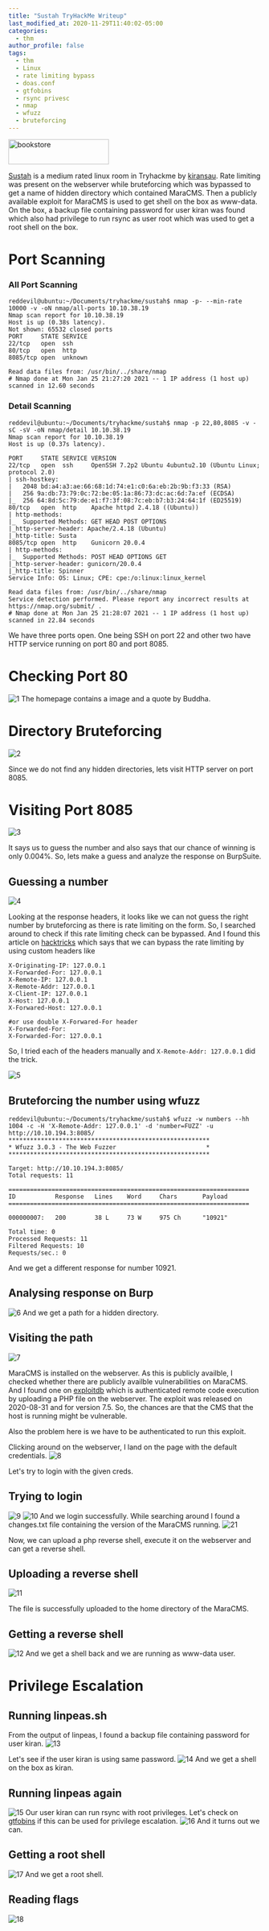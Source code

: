 ```yaml
---
title: "Sustah TryHackMe Writeup"
last_modified_at: 2020-11-29T11:40:02-05:00
categories:
  - thm
author_profile: false
tags:
  - thm
  - Linux
  - rate limiting bypass
  - doas.conf
  - gtfobins
  - rsync privesc
  - nmap
  - wfuzz
  - bruteforcing
---
```


<img alt="bookstore" src="/assets/images/thm/sustah/sustah.jpeg" width="200px" height="50px">


[Sustah](https://tryhackme.com/room/sustah) is a medium rated linux room in Tryhackme by [kiransau](https://tryhackme.com/p/kiransau). Rate limiting was present on the webserver while bruteforcing which was bypassed to get a name of hidden directory which contained MaraCMS. Then a publicly available exploit for MaraCMS is used to get shell on the box as www-data. On the box, a backup file containing password for user kiran was found which also had privilege to run rsync as user root which was used to get a root shell on the box. 

# Port Scanning
### All Port Scanning
```console
reddevil@ubuntu:~/Documents/tryhackme/sustah$ nmap -p- --min-rate 10000 -v -oN nmap/all-ports 10.10.38.19
Nmap scan report for 10.10.38.19
Host is up (0.38s latency).
Not shown: 65532 closed ports
PORT     STATE SERVICE
22/tcp   open  ssh
80/tcp   open  http
8085/tcp open  unknown

Read data files from: /usr/bin/../share/nmap
# Nmap done at Mon Jan 25 21:27:20 2021 -- 1 IP address (1 host up) scanned in 12.60 seconds
```

### Detail Scanning
```console
reddevil@ubuntu:~/Documents/tryhackme/sustah$ nmap -p 22,80,8085 -v -sC -sV -oN nmap/detail 10.10.38.19
Nmap scan report for 10.10.38.19
Host is up (0.37s latency).

PORT     STATE SERVICE VERSION
22/tcp   open  ssh     OpenSSH 7.2p2 Ubuntu 4ubuntu2.10 (Ubuntu Linux; protocol 2.0)
| ssh-hostkey: 
|   2048 bd:a4:a3:ae:66:68:1d:74:e1:c0:6a:eb:2b:9b:f3:33 (RSA)
|   256 9a:db:73:79:0c:72:be:05:1a:86:73:dc:ac:6d:7a:ef (ECDSA)
|_  256 64:8d:5c:79:de:e1:f7:3f:08:7c:eb:b7:b3:24:64:1f (ED25519)
80/tcp   open  http    Apache httpd 2.4.18 ((Ubuntu))
| http-methods: 
|_  Supported Methods: GET HEAD POST OPTIONS
|_http-server-header: Apache/2.4.18 (Ubuntu)
|_http-title: Susta
8085/tcp open  http    Gunicorn 20.0.4
| http-methods: 
|_  Supported Methods: POST HEAD OPTIONS GET
|_http-server-header: gunicorn/20.0.4
|_http-title: Spinner
Service Info: OS: Linux; CPE: cpe:/o:linux:linux_kernel

Read data files from: /usr/bin/../share/nmap
Service detection performed. Please report any incorrect results at https://nmap.org/submit/ .
# Nmap done at Mon Jan 25 21:28:07 2021 -- 1 IP address (1 host up) scanned in 22.84 seconds
```
We have three ports open. One being SSH on port 22 and other two have HTTP service running on port 80 and port 8085.

# Checking Port 80
![1](/assets/images/thm/sustah/1.png)
The homepage contains a image and a quote by Buddha.

# Directory Bruteforcing
![2](/assets/images/thm/sustah/2.png)

Since we do not find any hidden directories, lets visit HTTP server on port 8085.

# Visiting Port 8085
![3](/assets/images/thm/sustah/3.png)

It says us to guess the number and also says that our chance of winning is only 0.004%. So, lets make a guess and analyze the response on BurpSuite.

## Guessing a number
![4](/assets/images/thm/sustah/4.png)

Looking at the response headers, it looks like we can not guess the right number by bruteforcing as there is rate limiting on the form. So, I searched around to check if this rate limiting check can be bypassed.
And I found this article on [hacktricks](https://book.hacktricks.xyz/pentesting-web/rate-limit-bypass) which says that we can bypass the rate limiting by using custom headers like
```console
X-Originating-IP: 127.0.0.1
X-Forwarded-For: 127.0.0.1
X-Remote-IP: 127.0.0.1
X-Remote-Addr: 127.0.0.1
X-Client-IP: 127.0.0.1
X-Host: 127.0.0.1
X-Forwared-Host: 127.0.0.1

#or use double X-Forwared-For header
X-Forwarded-For:
X-Forwarded-For: 127.0.0.1
```
So, I tried each of the headers manually and `X-Remote-Addr: 127.0.0.1` did the trick.

![5](/assets/images/thm/sustah/5.png)

## Bruteforcing the number using wfuzz
```console
reddevil@ubuntu:~/Documents/tryhackme/sustah$ wfuzz -w numbers --hh 1004 -c -H 'X-Remote-Addr: 127.0.0.1' -d 'number=FUZZ' -u http://10.10.194.3:8085/
********************************************************
* Wfuzz 3.0.3 - The Web Fuzzer                         *
********************************************************

Target: http://10.10.194.3:8085/
Total requests: 11

===================================================================
ID           Response   Lines    Word     Chars       Payload                                                               
===================================================================

000000007:   200        38 L     73 W     975 Ch      "10921"                                                               

Total time: 0
Processed Requests: 11
Filtered Requests: 10
Requests/sec.: 0
```


And we get a different response for number 10921.

## Analysing response on Burp
![6](/assets/images/thm/sustah/6.png)
And we get a path for a hidden directory.

## Visiting the path
![7](/assets/images/thm/sustah/7.png)

MaraCMS is installed on the webserver. As this is publicly availble, I checked whether there are publicly availble vulnerabilities on MaraCMS. And I found one on [exploitdb](https://www.exploit-db.com/exploits/48780) which is authenticated remote code execution by uploading a PHP file on the webserver. The exploit was released on 2020-08-31 and for version 7.5. So, the chances are that the CMS that the host is running might be vulnerable.

Also the problem here is we have to be authenticated to run this exploit.

Clicking around on the webserver, I land on the page with the default credentials.
![8](/assets/images/thm/sustah/8.png)

Let's try to login with the given creds.

## Trying to login
![9](/assets/images/thm/sustah/9.png)
![10](/assets/images/thm/sustah/10.png)
And we login successfully. 
While searching around I found a changes.txt file containing the version of the MaraCMS running.
![21](/assets/images/thm/sustah/21.png)

Now, we can upload a php reverse shell, execute it on the webserver and can get a reverse shell.

## Uploading a reverse shell
![11](/assets/images/thm/sustah/11.png)

The file is successfully uploaded to the home directory of the MaraCMS.

## Getting a reverse shell
![12](/assets/images/thm/sustah/12.png)
And we get a shell back and we are running as www-data user.

# Privilege Escalation

## Running linpeas.sh 
From the output of linpeas, I found a backup file containing password for user kiran.
![13](/assets/images/thm/sustah/13.png)

Let's see if the user kiran is using same password.
![14](/assets/images/thm/sustah/14.png)
And we get a shell on the box as kiran.

## Running linpeas again
![15](/assets/images/thm/sustah/15.png)
Our user kiran can run rsync with root privileges. Let's check on [gtfobins](https://gtfobins.github.io/gtfobins/rsync/#sudo) if this can be used for privilege escalation.
![16](/assets/images/thm/sustah/16.png)
And it turns out we can.

## Getting a root shell
![17](/assets/images/thm/sustah/17.png)
And we get a root shell.

## Reading flags
![18](/assets/images/thm/sustah/18.png)